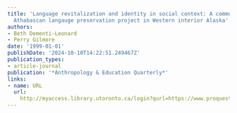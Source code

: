 ```yaml
---
title: 'Language revitalization and identity in social context: A community-based
  Athabascan langauge preservation project in Western interior Alaska'
authors:
- Beth Dementi-Leonard
- Perry Gilmore
date: '1999-01-01'
publishDate: '2024-10-10T14:22:51.249467Z'
publication_types:
- article-journal
publication: '*Anthropology & Education Quarterly*'
links:
- name: URL
  url: 
    http://myaccess.library.utoronto.ca/login?qurl=https://www.proquest.com/docview/619416421?accountid=14771&bdid=38384&_bd=cEIrRxqrquHiWwwobJjm3DmJLvw%3D
---
```

